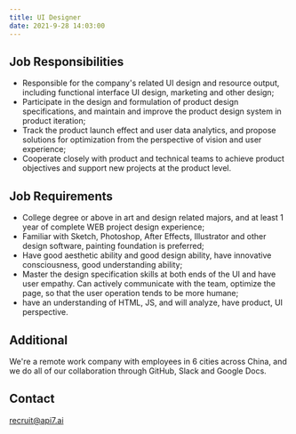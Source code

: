 ```yaml
---
title: UI Designer
date: 2021-9-28 14:03:00
---
```


## Job Responsibilities

- Responsible for the company's related UI design and resource output, including functional interface UI design, marketing and other design;
- Participate in the design and formulation of product design specifications, and maintain and improve the product design system in product iteration;
- Track the product launch effect and user data analytics, and propose solutions for optimization from the perspective of vision and user experience;
- Cooperate closely with product and technical teams to achieve product objectives and support new projects at the product level.

## Job Requirements

- College degree or above in art and design related majors, and at least 1 year of complete WEB project design experience;
- Familiar with Sketch, Photoshop, After Effects, Illustrator and other design software, painting foundation is preferred;
- Have good aesthetic ability and good design ability, have innovative consciousness, good understanding ability;
- Master the design specification skills at both ends of the UI and have user empathy. Can actively communicate with the team, optimize the page, so that the user operation tends to be more humane;
- have an understanding of HTML, JS, and will analyze, have product, UI perspective.

## Additional

We're a remote work company with employees in 6 cities across China, and we do all of our collaboration through GitHub, Slack and Google Docs.

## Contact

[recruit@api7.ai](mailto:recruit@api7.ai)

